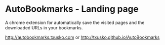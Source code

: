 # AutoBookmarks - Landing page
A chrome extension for automatically save the visited pages and the downloaded URLs in your bookmarks.

http://autobookmarks.txusko.com or http://txusko.github.io/AutoBookmarks
